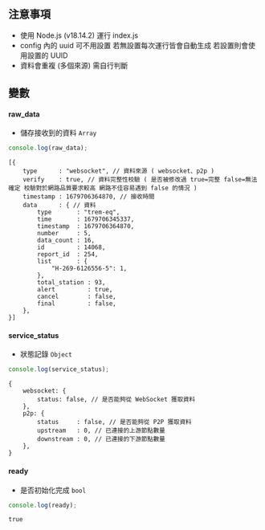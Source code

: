 ## 注意事項
- 使用 Node.js (v18.14.2) 運行 index.js
- config 內的 uuid 可不用設置 若無設置每次運行皆會自動生成 若設置則會使用設置的 UUID
- 資料會重複 (多個來源) 需自行判斷

## 變數
#### raw_data
- 儲存接收到的資料 `Array`
```js
console.log(raw_data);
```
```json5
[{
	type      : "websocket", // 資料來源 ( websocket、p2p )
	verify    : true, // 資料完整性校驗 ( 是否被修改過 true=完整 false=無法確定 校驗對於網路品質要求較高 網路不佳容易遇到 false 的情況 )
	timestamp : 1679706364870, // 接收時間
	data      : { // 資料
		type       : "trem-eq",
		time       : 1679706345337,
		timestamp  : 1679706364870,
		number     : 5,
		data_count : 16,
		id         : 14068,
		report_id  : 254,
		list       : {
			"H-269-6126556-5": 1,
		},
		total_station : 93,
		alert         : true,
		cancel        : false,
		final         : false,
	},
}]
```

#### service_status
- 狀態記錄 `Object`
```js
console.log(service_status);
```
```json5
{
	websocket: {
		status: false, // 是否能夠從 WebSocket 獲取資料
	},
	p2p: {
		status     : false, // 是否能夠從 P2P 獲取資料
		upstream   : 0, // 已連接的上游節點數量
		downstream : 0, // 已連接的下游節點數量
	},
}
```

#### ready
- 是否初始化完成 `bool`
```js
console.log(ready);
```
```
true
```
